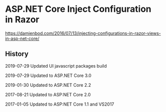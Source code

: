 # ASP.NET Core Inject Configuration in Razor

https://damienbod.com/2016/07/13/injecting-configurations-in-razor-views-in-asp-net-core/

## History

2019-07-29 Updated UI javascript packages build

2019-07-29 Updated to ASP.NET Core 3.0

2019-01-30 Updated to ASP.NET Core 2.2

2017-08-21 Updated to ASP:NET Core 2.0

2017-01-05 Updated to ASP:NET Core 1.1 and VS2017